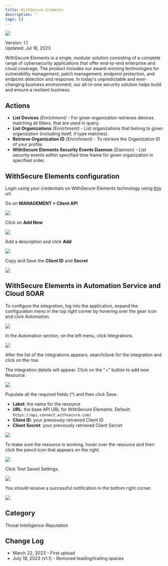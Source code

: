```yaml
---
title: WithSecure Elements
description: ''
tags: []
---
```


![](/img/platform-services/automation-service/app-central/logos/withsecure-elements.png)

Version: 1.1  
Updated: Jul 18, 2023

WithSecure Elements is a single, modular solution consisting of a complete range of cybersecurity applications that offer end-to-end enterprise and cloud coverage. The product includes our award-winning technologies for vulnerability management, patch management, endpoint protection, and endpoint detection and response. In today's unpredictable and ever-changing business environment, our all-in-one security solution helps build and ensure a resilient business.

## Actions

* **List Devices** *(Enrichment)* - For given organization retrieves devices matching all filters, that are used in query.
* **List Organizations** *(Enrichment)* - List organizations that belong to given organization (including itself, if type matches).
* **Retrieve Organization ID** *(Enrichment)* - To retrieve the Organization ID of your profile.
* **WithSecure Elements Security Events Daemon** *(Daemon)* - List security events within specified time frame for given organization in specified order.

## WithSecure Elements configuration

Login using your credentials on WithSecure Elements technology using [this](https://elements.withsecure.com/) url.

Go on **MANAGEMENT > Client API**

![](/img/platform-services/automation-service/app-central/integrations/withsecure-elements/withsecure-elements-1.png)

Click on **Add New**

![](/img/platform-services/automation-service/app-central/integrations/withsecure-elements/withsecure-elements-2.png)

Add a description and click **Add**

![](/img/platform-services/automation-service/app-central/integrations/withsecure-elements/withsecure-elements-3.png)

Copy and Save the **Client ID** and **Secret**

![](/img/platform-services/automation-service/app-central/integrations/withsecure-elements/withsecure-elements-4.png)

## WithSecure Elements in Automation Service and Cloud SOAR

To configure the integration, log into the application, expand the configuration menu in the top right corner by hovering over the gear icon and click Automation.

![](/img/platform-services/automation-service/app-central/integrations/withsecure-elements/withsecure-elements-5.png)

In the Automation section, on the left menu, click Integrations.

![](/img/platform-services/automation-service/app-central/integrations/withsecure-elements/withsecure-elements-6.png)

After the list of the integrations appears, search/look for the integration and click on the row.

The integration details will appear. Click on the "+" button to add new Resource.

![](/img/platform-services/automation-service/app-central/integrations/withsecure-elements/withsecure-elements-7.png)

Populate all the required fields (\*) and then click Save.

* **Label**: the name for the resource
* **URL**: the base API URL for WithSecure Elements. Default: `https://api.connect.withsecure.com/`
* **Client ID**: your previously retrieved Client ID
* **Client Secret**: your previously retrieved Client Secret

![](/img/platform-services/automation-service/app-central/integrations/withsecure-elements/withsecure-elements-8.png)

To make sure the resource is working, hover over the resource and then click the pencil icon that appears on the right.

![](/img/platform-services/automation-service/app-central/integrations/withsecure-elements/withsecure-elements-9.png)

Click Test Saved Settings.

![](/img/platform-services/automation-service/app-central/integrations/withsecure-elements/withsecure-elements-10.png)

You should receive a successful notification in the bottom right corner.

![](/img/platform-services/automation-service/app-central/integrations/withsecure-elements/withsecure-elements-11.png)

## Category

Threat Intelligence-Reputation

## Change Log

* March 22, 2023 - First upload
* July 18, 2023 (v1.1) - Removed leading/trailing spaces
